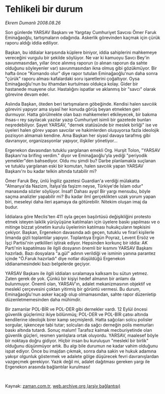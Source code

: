 # Tehlikeli bir durum

*Ekrem Dumanlı 2008.08.26*

<tr><td class="metin" colspan="2" style="padding-top: 20px; padding-left: 5px; padding-right: 10px;">Son günlerde YARSAV Başkanı ve Yargıtay Cumhuriyet Savcısı Ömer Faruk Eminağaoğlu, tartışmaların odağında. Askerlik görevinden kaçmak için çürük raporu aldığı iddia ediliyor.</td></tr><tr><td class="metin" colspan="2" style="padding-top: 20px; padding-left: 5px; padding-right: 10px;"><p> Başkan, bu iddialar karşısında küplere biniyor, iddia sahiplerini mahkemeye vereceğini vurgulu bir şekilde söylüyor. Ne var ki kamuoyu Savcı Bey'in savunmasından, yıllar önce alınmış raporun (o alınan raporun da sahte olduğunu söyleyenler var) savunmasından ikna olmuş gibi gözükmüyor. Bir hafta önce "Komando olur" diye rapor tutulan Eminağaoğlu'nun daha sonra "çürük" raporu alması kafalardaki soru işaretlerini çoğaltıyor. Oysa Eminağaoğlu'nun bu ithamdan kurtulması oldukça kolay. Gider bir hastanede muayene olur. Hastalığını ispatlar ve aklanmış bir "savcı" olarak görevine devam eder.
<p> Aslında Başkan, öteden beri tartışmaların göbeğinde. Kendisi halen savcılık görevini yapıyor ama siyasî her konuda görüş beyan etmekten geri durmuyor. Hatta görülmekte olan bazı mahkemeleri etkileyecek, bir bakıma ihsas-ı rey sayılacak yazılar yazıp Cumhuriyet isimli bir gazetede bunları neşredebiliyor. Şayet YARSAV, "dernek statüsünde bir meslek birliği" ise ve üyeleri halen görev yapan savcılar ve hakimlerden oluşuyorsa fazla ideolojik pozisyon almamalı kendine. Ama Başkan her siyasî davaya tarafmış gibi davranıyor, organizasyonlar yapıyor, ilişkiler yönetiyor...
<p> Ergenekon davasından tutuklu yargılanan emekli Org. Hurşit Tolon, "YARSAV Başkanı'na brifing verdim." diyor ve Eminağaoğlu'yla yediği "periyodik yemekler"den bahsediyor. Oldu mu şimdi bu? Darbe planlamakla suçlanan ve tutuklu yargılanan eski bir komutan, halen savcılık yapan YARSAV Başkanı'nı bu kadar telkin altında tutabilir mi?
<p> Ömer Faruk Bey, ünlü İngiliz gazetesi Guardian'a verdiği mülakatta "Almanya'da Nazizm, İtalya'da faşizm neyse, Türkiye'de İslam odur" manasında sözler söylüyor. İnsaf! Dahası ayıp! Bir yargı mensubu, böyle saçma analizler yapabilir mi? Bu kadar ilmî gerçeklikten uzak yorum yapan biri, meseleyi daha ileri aşamaya da götürebilir. Nitekim oluşan imaj da budur. 
<p> İddialara göre Meclis'ten 411 oyla geçen başörtüsü değişikliğini protesto etmek isteyen laiklik yürüyüşüne katılmaları için üyelere baskı yapılması ve o mitinge bizzat yönetim kurulu üyelerinin katılması hukukçuların tepkisini çekiyor. Başkan, Ergenekon davasında adı geçen, tutuklu ve firarî kişilerle limanda gizli toplantılar yapıyor. Toplantıya Ergün Poyraz, Levent Ersöz ve İşçi Partisi'nin yetkilileri iştirak ediyor. Hepsinden korkunç bir iddia: AK Parti'nin kapatılması ile ilgili dosyanın önemli bir kısmını YARSAV Başkanı hazırladı. Bazı dosyalara "a.gül" adının verildiği ve isminin yanına parantez içinde "Ö.Faruk hazırladı" diye notlar düşüldüğü Ergenekon iddianamesindeki bazı belgelerde geçiyor.
<p> YARSAV Başkanı ile ilgili iddiaları sıralamaya kalksam bu sütun yetmez. Zaten gerek de yok. Çünkü bir kişiyi hedef almanın bir anlamı da bulunmuyor. Önemli olan, YARSAV'ın, adalet mekanizmasının objektif ve meslekî çerçevesini çoktan yitirmiş bir görüntü vermesi. Bu durum, Eminağaoğlu'nun asker kaçağı olup olmamasından, sahte rapor düzenletip düzenletmemesinden daha mühimdir. 
<p> Bir zamanlar POL-BİR ve POL-DER gibi dernekler vardı. 12 Eylül öncesi güvenlik güçlerimiz ikiye bölünmüş; POL-DER ve POL-BİR çatısı altında kendilerine ideolojik birer kamp seçmişlerdi. Hatta sağcıları solcu polisler sorgular, işkenceye tabi tutar; solcuları da sağcı derneğin polis memurları baskı altında tutardı. Sonuç malum! Tarafsız kalmak mecburiyetinde olan güvenlik güçleri, resmen yanlışlara ortak oluyordu. YARSAV, maalesef böyle bir noktaya doğru gidiyor. Hiçbir insan bu kuruluşun "meslekî bir birlik" olduğunu düşünmüyor artık. Bu algı bile durumun ne kadar vahim olduğunu ispat ediyor. Önce bu imajdan çıkmak, sonra daha sakin ve hukuk adamına yakışır olgunluk göstermek ve adalete gölge düşürecek fevri davranışlardan vazgeçmek gerekiyor. Yazık değil mi, adalet dağıtması gereken yargı ile Ergenekon arasında bağlantılar kurulması!
<p><br/></p></p></p></p></p></p></p></p></td></tr>

Kaynak: [zaman.com.tr](http://zaman.com.tr/yazar.do?yazino=730214), [web.archive.org (arşiv bağlantısı)](http://web.archive.org/web/20080913030053/http://www.zaman.com.tr:80/yazar.do?yazino=730214)
